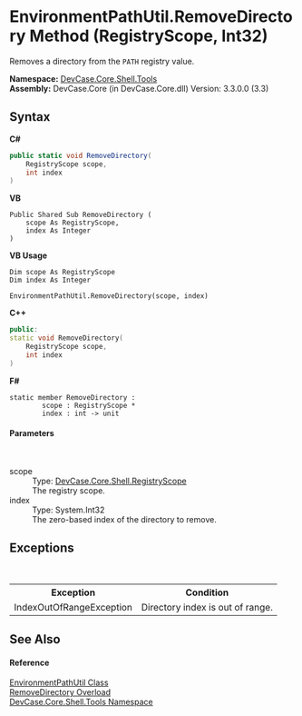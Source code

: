 # EnvironmentPathUtil.RemoveDirectory Method (RegistryScope, Int32)
 

Removes a directory from the `PATH` registry value.

**Namespace:**&nbsp;<a href="N_DevCase_Core_Shell_Tools">DevCase.Core.Shell.Tools</a><br />**Assembly:**&nbsp;DevCase.Core (in DevCase.Core.dll) Version: 3.3.0.0 (3.3)

## Syntax

**C#**<br />
``` C#
public static void RemoveDirectory(
	RegistryScope scope,
	int index
)
```

**VB**<br />
``` VB
Public Shared Sub RemoveDirectory ( 
	scope As RegistryScope,
	index As Integer
)
```

**VB Usage**<br />
``` VB Usage
Dim scope As RegistryScope
Dim index As Integer

EnvironmentPathUtil.RemoveDirectory(scope, index)
```

**C++**<br />
``` C++
public:
static void RemoveDirectory(
	RegistryScope scope, 
	int index
)
```

**F#**<br />
``` F#
static member RemoveDirectory : 
        scope : RegistryScope * 
        index : int -> unit 

```


#### Parameters
&nbsp;<dl><dt>scope</dt><dd>Type: <a href="T_DevCase_Core_Shell_RegistryScope">DevCase.Core.Shell.RegistryScope</a><br />The registry scope.</dd><dt>index</dt><dd>Type: System.Int32<br />The zero-based index of the directory to remove.</dd></dl>

## Exceptions
&nbsp;<table><tr><th>Exception</th><th>Condition</th></tr><tr><td>IndexOutOfRangeException</td><td>Directory index is out of range.</td></tr></table>

## See Also


#### Reference
<a href="T_DevCase_Core_Shell_Tools_EnvironmentPathUtil">EnvironmentPathUtil Class</a><br /><a href="Overload_DevCase_Core_Shell_Tools_EnvironmentPathUtil_RemoveDirectory">RemoveDirectory Overload</a><br /><a href="N_DevCase_Core_Shell_Tools">DevCase.Core.Shell.Tools Namespace</a><br />